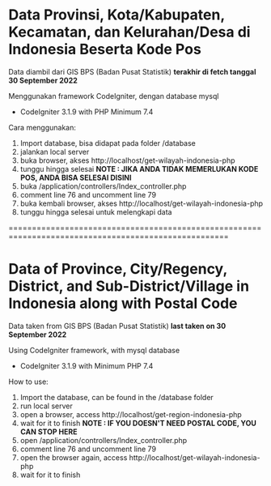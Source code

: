 # Data Provinsi, Kota/Kabupaten, Kecamatan, dan Kelurahan/Desa di Indonesia Beserta Kode Pos
Data diambil dari GIS BPS (Badan Pusat Statistik) **terakhir di fetch tanggal 30 September 2022**

Menggunakan framework CodeIgniter, dengan database mysql

- CodeIgniter 3.1.9 with PHP Minimum 7.4

Cara menggunakan:
1. Import database, bisa didapat pada folder /database
2. jalankan local server
3. buka browser, akses http://localhost/get-wilayah-indonesia-php
4. tunggu hingga selesai **NOTE : JIKA ANDA TIDAK MEMERLUKAN KODE POS, ANDA BISA SELESAI DISINI**
5. buka /application/controllers/Index_controller.php
6. comment line 76 and uncomment line 79
7. buka kembali browser, akses http://localhost/get-wilayah-indonesia-php
8. tunggu hingga selesai untuk melengkapi data

=====================================================================================================
# Data of Province, City/Regency, District, and Sub-District/Village in Indonesia along with Postal Code
Data taken from GIS BPS (Badan Pusat Statistik) **last taken on 30 September 2022**

Using CodeIgniter framework, with mysql database

- CodeIgniter 3.1.9 with Minimum PHP 7.4

How to use:
1. Import the database, can be found in the /database folder
2. run local server
3. open a browser, access http://localhost/get-region-indonesia-php
4. wait for it to finish **NOTE : IF YOU DOESN'T NEED POSTAL CODE, YOU CAN STOP HERE**
5. open /application/controllers/Index_controller.php
6. comment line 76 and uncomment line 79
7. open the browser again, access http://localhost/get-wilayah-indonesia-php
8. wait for it to finish